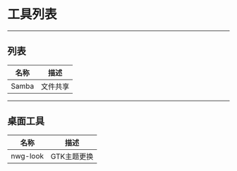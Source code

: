 # 工具列表

---
## 列表


| 名称 | 描述   |
|----|------|
| Samba  | 文件共享 |




---
## 桌面工具


| 名称       | 描述      |
|----------|---------|
| nwg-look | GTK主题更换 |